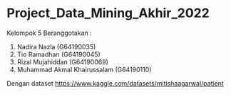 # Project_Data_Mining_Akhir_2022

Kelompok 5 Beranggotakan :
1. Nadira Nazla (G64190035)
2. Tio Ramadhan (G64190045)
3. Rizal Mujahiddan (G64190069)
4. Muhammad Akmal Khairussalam (G64190110)


Dengan dataset https://www.kaggle.com/datasets/mitishaagarwal/patient
